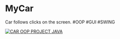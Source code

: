 # MyCar
Car follows clicks on the screen. #OOP #GUI #SWING

[![CAR OOP PROJECT JAVA](https://img.youtube.com/vi/0zFQQAvR0AA/0.jpg)](https://youtu.be/0zFQQAvR0AA "Click to Watch on YT!")
